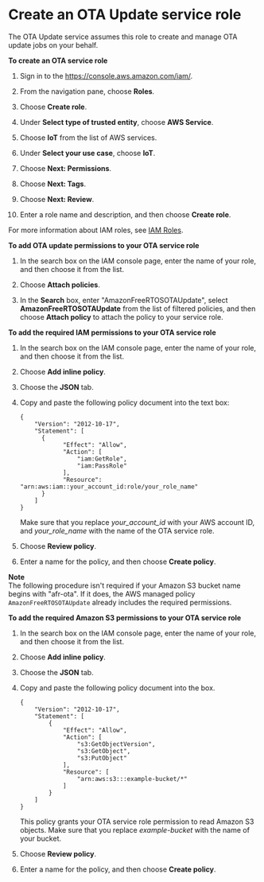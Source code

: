 # Create an OTA Update service role<a name="create-service-role"></a>

The OTA Update service assumes this role to create and manage OTA update jobs on your behalf\.<a name="create-service-role-steps"></a>

**To create an OTA service role**

1. Sign in to the [https://console\.aws\.amazon\.com/iam/](https://console.aws.amazon.com/iam/)\.

1. From the navigation pane, choose **Roles**\.

1. Choose **Create role**\.

1. Under **Select type of trusted entity**, choose **AWS Service**\.

1. Choose **IoT** from the list of AWS services\.

1. Under **Select your use case**, choose **IoT**\.

1. Choose **Next: Permissions**\.

1. Choose **Next: Tags**\.

1. Choose **Next: Review**\.

1. Enter a role name and description, and then choose **Create role**\.

For more information about IAM roles, see [IAM Roles](https://docs.aws.amazon.com/IAM/latest/UserGuide/id_roles.html)\.<a name="add-ota-permissions"></a>

**To add OTA update permissions to your OTA service role**

1. In the search box on the IAM console page, enter the name of your role, and then choose it from the list\.

1. Choose **Attach policies**\.

1. In the **Search** box, enter "AmazonFreeRTOSOTAUpdate", select **AmazonFreeRTOSOTAUpdate** from the list of filtered policies, and then choose **Attach policy** to attach the policy to your service role\.<a name="add-iam-permissions"></a>

**To add the required IAM permissions to your OTA service role**

1. In the search box on the IAM console page, enter the name of your role, and then choose it from the list\.

1. Choose **Add inline policy**\.

1. Choose the **JSON** tab\.

1. Copy and paste the following policy document into the text box:

   ```
   {
       "Version": "2012-10-17",
       "Statement": [
         {
               "Effect": "Allow",
               "Action": [
                   "iam:GetRole",
                   "iam:PassRole"
               ],
               "Resource": "arn:aws:iam::your_account_id:role/your_role_name"
         }
       ]
   }
   ```

   Make sure that you replace *your\_account\_id* with your AWS account ID, and *your\_role\_name* with the name of the OTA service role\.

1. Choose **Review policy**\.

1. Enter a name for the policy, and then choose **Create policy**\.

**Note**  
The following procedure isn't required if your Amazon S3 bucket name begins with "afr\-ota"\. If it does, the AWS managed policy `AmazonFreeRTOSOTAUpdate` already includes the required permissions\. <a name="add-s3-permissions"></a>

****To add the required Amazon S3 permissions to your OTA service role****

1. In the search box on the IAM console page, enter the name of your role, and then choose it from the list\.

1. Choose **Add inline policy**\.

1. Choose the **JSON** tab\.

1. Copy and paste the following policy document into the box\.

   ```
   {
       "Version": "2012-10-17",
       "Statement": [
           {
               "Effect": "Allow",
               "Action": [
                   "s3:GetObjectVersion",
                   "s3:GetObject",
                   "s3:PutObject"
               ],
               "Resource": [
                   "arn:aws:s3:::example-bucket/*"
               ]
           }
       ]
   }
   ```

   This policy grants your OTA service role permission to read Amazon S3 objects\. Make sure that you replace *example\-bucket* with the name of your bucket\.

1. Choose **Review policy**\.

1. Enter a name for the policy, and then choose **Create policy**\.